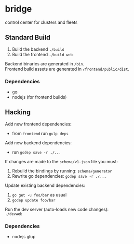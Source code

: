bridge
======
control center for clusters and fleets


## Standard Build
 1. Build the backend `./build`  
 1. Build the frontend `./build-web`  

Backend binaries are generated in `/bin`.  
Frontend build assets are generated in `/frontend/public/dist`.  

### Dependencies
- go
- nodejs (for frontend builds)


## Hacking

Add new frontend dependencies:
 - from `frontend` run `gulp deps`

Add new backend dependencies:
 - run `godep save -r ./...`

If changes are made to the `schema/v1.json` file you must:
 1. Rebuild the bindings by running: `schema/generator`
 1. Rewrite go dependencies: `godep save -r ./...`

Update existing backend dependencies:
 1. `go get -u foo/bar` as usual
 1. `godep update foo/bar`

Run the dev server (auto-loads new code changes):  
`./devweb`

### Dependencies
- nodejs glup
